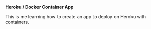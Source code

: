 **Heroku / Docker Container App**

This is me learning how to create an app to deploy on Heroku with containers.


